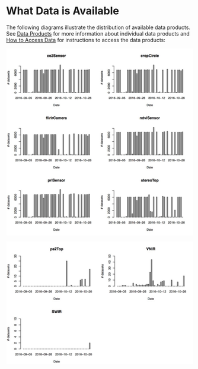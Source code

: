 # What Data is Available

The following diagrams illustrate the distribution of available data products. See [Data Products](/user/data-products.md) for more information about individual data products and [How to Access Data](/user/how-to-access-data.md) for instructions to access the data products:

![](/assets/coverage-plot-1.jpg)

![](/assets/coverage-plot-2.jpg)

## 

